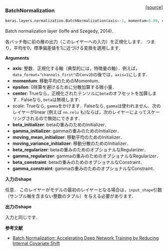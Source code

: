 <span style="float:right;">[[source]](https://github.com/fchollet/keras/blob/master/keras/layers/normalization.py#L6)</span>
### BatchNormalization

```python
keras.layers.normalization.BatchNormalization(axis=-1, momentum=0.99, epsilon=0.001, center=True, scale=True, beta_initializer='zeros', gamma_initializer='ones', moving_mean_initializer='zeros', moving_variance_initializer='ones', beta_regularizer=None, gamma_regularizer=None, beta_constraint=None, gamma_constraint=None)
```

Batch normalization layer (Ioffe and Szegedy, 2014)．

各バッチ毎に前の層の出力（このレイヤーへの入力）を正規化します．
つまり，平均を0，標準偏差値を1に近づける変換を適用します．

__Arguments__

- __axis__: 整数．正規化する軸（典型的には，特徴量の軸）．例えば，`data_format="channels_first"`の`Conv2D`の後では，`axis=1`にします．
- __momentum__: 移動平均のためのMomentum．
- __epsilon__: 0除算を避けるために分散加算する微小量．
- __center__: Trueなら，正規化されたテンソルに`beta`のオフセットを加算します．Falseなら, `beta`は無視します．
- _scale_: Trueなら, `gamma`をかけます．Falseなら, `gamma`は使われません．次のレイヤーがlinear (例えば `nn.relu` も)ならば，次のレイヤーによってスケーリングされるので無効にできます．
- __beta_initializer__: betaの重みのためのInitializer．
- __gamma_initializer__: gammaの重みのためのInitializer．
- __moving_mean_initializer__: 移動平均のためのInitializer．
- __moving_variance_initializer__: 移動分散のためのInitializer．
- __beta_regularizer__: betaの重みのためのオプショナルなRegularizer．
- __gamma_regularizer__: gammaの重みのためのオプショナルなRegularizer．
- __beta_constraint__: betaの重みのためのオプショナルなConstraint．
- __gamma_constraint__: gammaの重みのためのオプショナルなConstraint．

__入力のshape__

任意．
このレイヤーがモデルの最初のレイヤーとなる場合は，`input_shape`引数（サンプル軸を含まない整数のタプル）を与える必要があります．

__出力のshape__

入力と同じです．

__参考文献__

- [Batch Normalization: Accelerating Deep Network Training by Reducing Internal Covariate Shift](http://jmlr.org/proceedings/papers/v37/ioffe15.html)

